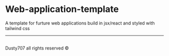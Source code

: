 # Web-application-template
A template for furture web applications build in jsx/react and styled with tailwind css
<hr>
<br>
Dusty707 all rights reserved ©

